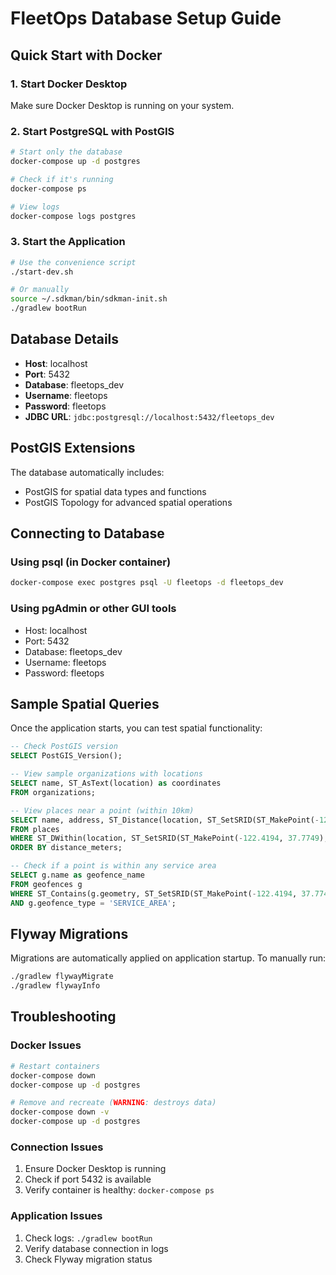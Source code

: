 # FleetOps Database Setup Guide

## Quick Start with Docker

### 1. Start Docker Desktop
Make sure Docker Desktop is running on your system.

### 2. Start PostgreSQL with PostGIS
```bash
# Start only the database
docker-compose up -d postgres

# Check if it's running
docker-compose ps

# View logs
docker-compose logs postgres
```

### 3. Start the Application
```bash
# Use the convenience script
./start-dev.sh

# Or manually
source ~/.sdkman/bin/sdkman-init.sh
./gradlew bootRun
```

## Database Details

- **Host**: localhost
- **Port**: 5432
- **Database**: fleetops_dev
- **Username**: fleetops
- **Password**: fleetops
- **JDBC URL**: `jdbc:postgresql://localhost:5432/fleetops_dev`

## PostGIS Extensions

The database automatically includes:
- PostGIS for spatial data types and functions
- PostGIS Topology for advanced spatial operations

## Connecting to Database

### Using psql (in Docker container)
```bash
docker-compose exec postgres psql -U fleetops -d fleetops_dev
```

### Using pgAdmin or other GUI tools
- Host: localhost
- Port: 5432
- Database: fleetops_dev
- Username: fleetops
- Password: fleetops

## Sample Spatial Queries

Once the application starts, you can test spatial functionality:

```sql
-- Check PostGIS version
SELECT PostGIS_Version();

-- View sample organizations with locations
SELECT name, ST_AsText(location) as coordinates 
FROM organizations;

-- View places near a point (within 10km)
SELECT name, address, ST_Distance(location, ST_SetSRID(ST_MakePoint(-122.4194, 37.7749), 4326)) as distance_meters
FROM places 
WHERE ST_DWithin(location, ST_SetSRID(ST_MakePoint(-122.4194, 37.7749), 4326), 10000)
ORDER BY distance_meters;

-- Check if a point is within any service area
SELECT g.name as geofence_name
FROM geofences g
WHERE ST_Contains(g.geometry, ST_SetSRID(ST_MakePoint(-122.4194, 37.7749), 4326))
AND g.geofence_type = 'SERVICE_AREA';
```

## Flyway Migrations

Migrations are automatically applied on application startup. To manually run:

```bash
./gradlew flywayMigrate
./gradlew flywayInfo
```

## Troubleshooting

### Docker Issues
```bash
# Restart containers
docker-compose down
docker-compose up -d postgres

# Remove and recreate (WARNING: destroys data)
docker-compose down -v
docker-compose up -d postgres
```

### Connection Issues
1. Ensure Docker Desktop is running
2. Check if port 5432 is available
3. Verify container is healthy: `docker-compose ps`

### Application Issues
1. Check logs: `./gradlew bootRun`
2. Verify database connection in logs
3. Check Flyway migration status
